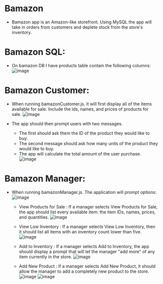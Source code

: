 # Bamazon
* Bamazon app is an Amazon-like storefront. Using MySQL the app will take in orders from customers and deplete        stock from the store's inventory. 

# Bamazon SQL:
* On bamazon DB I have products table contain the following columns:
![image](https://user-images.githubusercontent.com/47680905/57798433-5888fc80-7712-11e9-8f3d-3fe2bdb99222.png)

# Bamazon Customer:
* When running bamazonCustomer.js. it will first display all of the items available for sale. Include the ids, names, and prices of products for sale.
![image](https://user-images.githubusercontent.com/47680905/57800343-d51dda00-7716-11e9-976b-d6df0a3c46cc.png)

* The app should then prompt users with two messages.
  * The first should ask them the ID of the product they would like to buy.
  * The second message should ask how many units of the product they would like to buy.
  * The app will calculate the total amount of the user purchase.
![image](https://user-images.githubusercontent.com/47680905/57823125-08368c80-775c-11e9-86c2-4e5473a2f570.png)

# Bamazon Manager:
* When running bamazonManager.js. The application will prompt options:
![image](https://user-images.githubusercontent.com/47680905/57824728-a547f400-7761-11e9-9d96-9f7a7c43426a.png)

  * View Products for Sale : If a manager selects View Products for Sale, the app should list every available item:    the item IDs, names, prices, and quantities.
![image](https://user-images.githubusercontent.com/47680905/57824784-e17b5480-7761-11e9-9113-ea5fdc4396ac.png)

  * View Low Inventory : If a manager selects View Low Inventory, then it should list all items with an inventory     count lower than five.
![image](https://user-images.githubusercontent.com/47680905/57823898-cce98d00-775e-11e9-8316-b57ad4dacbc1.png)

  * Add to Inventory : If a manager selects Add to Inventory, the app should display a prompt that will let the      manager "add more" of any item currently in the store.
![image](https://user-images.githubusercontent.com/47680905/57824302-47ff7300-7760-11e9-82e7-afb1a30a666b.png)

  * Add New Product : If a manager selects Add New Product, it should allow the manager to add a completely new      product to the store.
![image](https://user-images.githubusercontent.com/47680905/57823832-8c8a0f00-775e-11e9-8ffb-ecf4ecac3f60.png)
![image](https://user-images.githubusercontent.com/47680905/57823860-aa577400-775e-11e9-8217-f581e5f9c3be.png)

